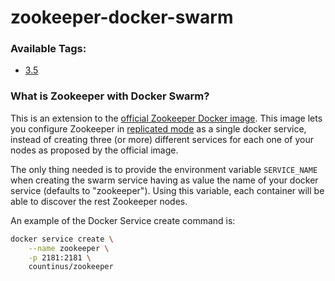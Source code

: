 # zookeeper-docker-swarm

### Available Tags:
 - [3.5](https://github.com/countinus/zookeeper-cluster/blob/master/Dockerfile)

### What is Zookeeper with Docker Swarm?
This is an extension to the [official Zookeeper Docker image](https://store.docker.com/images/zookeeper).
This image lets you configure Zookeeper in [replicated mode](http://zookeeper.apache.org/doc/current/zookeeperStarted.html#sc_RunningReplicatedZooKeeper)
as a single docker service, instead of creating three (or more) different services for each one of your nodes as proposed by the official image.

The only thing needed is to provide the environment variable `SERVICE_NAME` when creating the swarm service having as value the name of your docker service (defaults to "zookeeper"). Using this variable, each container will be able to discover the rest Zookeeper nodes.

An example of the Docker Service create command is:

```bash
docker service create \
    --name zookeeper \
    -p 2181:2181 \
    countinus/zookeeper
```
